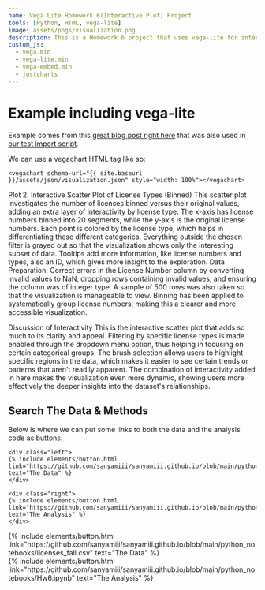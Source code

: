 ```yaml
---
name: Vega Lite Homework 6(Interactive Plot) Project
tools: [Python, HTML, vega-lite]
image: assets/pngs/visualization.png
description: This is a Homework 6 project that uses vega-lite for interactive viz!
custom_js:
  - vega.min
  - vega-lite.min
  - vega-embed.min
  - justcharts
---
```



# Example including vega-lite

Example comes from this [great blog post right here](https://blog.4dcu.be/programming/2021/05/03/Interactive-Visualizations.html) that was also used in [our test import script](https://github.com/UIUC-iSchool-DataViz/is445_bcubcg_fall2022/blob/main/week01/test_imports_week01.ipynb).

We can use a vegachart HTML tag like so:

```
<vegachart schema-url="{{ site.baseurl }}/assets/json/visualization.json" style="width: 100%"></vegachart>
```

<vegachart schema-url="{{ site.baseurl }}/assets/json/visualization.json" style="width: 100%"></vegachart>

Plot 2: Interactive Scatter Plot of License Types (Binned)
This scatter plot investigates the number of licenses binned versus their original values, adding an extra layer of interactivity by license type. The x-axis has license numbers binned into 20 segments, while the y-axis is the original license numbers. Each point is colored by the license type, which helps in differentiating these different categories. Everything outside the chosen filter is grayed out so that the visualization shows only the interesting subset of data. Tooltips add more information, like license numbers and types, also an ID, which gives more insight to the exploration. Data Preparation: Correct errors in the License Number column by converting invalid values to NaN, dropping rows containing invalid values, and ensuring the column was of integer type. A sample of 500 rows was also taken so that the visualization is manageable to view. Binning has been applied to systematically group license numbers, making this a clearer and more accessible visualization.                                                     


Discussion of Interactivity
This is the interactive scatter plot that adds so much to its clarity and appeal. Filtering by specific license types is made enabled through the dropdown menu option, thus helping in focusing on certain categorical groups. The brush selection allows users to highlight specific regions in the data, which makes it easier to see certain trends or patterns that aren't readily apparent. The combination of interactivity added in here makes the visualization even more dynamic, showing users more effectively the deeper insights into the dataset's relationships.

## Search The Data & Methods

Below is where we can put some links to both the data and the analysis code as buttons:

```
<div class="left">
{% include elements/button.html link="https://github.com/sanyamiii/sanyamiii.github.io/blob/main/python_notebooks/licenses_fall.csv" text="The Data" %}
</div>

<div class="right">
{% include elements/button.html link="https://github.com/sanyamiii/sanyamiii.github.io/blob/main/python_notebooks/Hw6.ipynb" text="The Analysis" %}
</div>
```

<!-- these are written in a combo of html and liquid --> 

<div class="left">
{% include elements/button.html link="https://github.com/sanyamiii/sanyamiii.github.io/blob/main/python_notebooks/licenses_fall.csv" text="The Data" %}
</div>

<div class="right">
{% include elements/button.html link="https://github.com/sanyamiii/sanyamiii.github.io/blob/main/python_notebooks/Hw6.ipynb" text="The Analysis" %}
</div>

